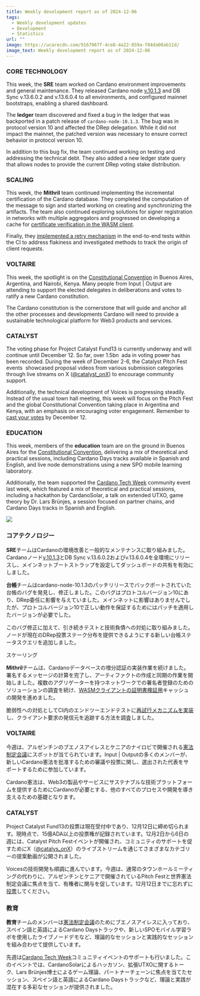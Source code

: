 ```yaml
---
title: Weekly development report as of 2024-12-06
tags:
  - Weekly development updates
  - Development
  - Statistics
url: ""
image: https://ucarecdn.com/9167967f-4ce8-4a22-859a-f84da00ab11d/
image_text: Weekly development report as of 2024-12-06
---
```


### CORE TECHNOLOGY

This week, the **SRE** team worked on Cardano environment improvements and general maintenance. They released Cardano node [v.10.1.3](https://github.com/IntersectMBO/cardano-node/releases/tag/10.1.3) and DB Sync v.13.6.0.2 and v.13.6.0.4 to all environments, and configured mainnet bootstraps, enabling a shared dashboard.

The **ledger** team discovered and fixed a bug in the ledger that was backported in a patch release of `cardano-node-10.1.3`. The bug was in protocol version 10 and affected the DRep delegation. While it did not impact the mainnet, the patched version was necessary to ensure correct behavior in protocol version 10.

In addition to this bug fix, the team continued working on testing and addressing the technical debt. They also added a new ledger state query that allows nodes to provide the current DRep voting stake distribution.

### SCALING

This week, the **Mithril** team continued implementing the incremental certification of the Cardano database. They completed the computation of the message to sign and started working on creating and synchronizing the artifacts. The team also continued exploring solutions for signer registration in networks with multiple aggregators and progressed on developing a cache for [certificate verification in the WASM client](https://github.com/input-output-hk/mithril/issues/1484).

Finally, they [implemented a retry mechanism](https://github.com/input-output-hk/mithril/issues/2123) in the end-to-end tests within the CI to address flakiness and investigated methods to track the origin of client requests.

### VOLTAIRE

This week, the spotlight is on the [Constitutional Convention](https://cardanoconvention.com/) in Buenos Aires, Argentina, and Nairobi, Kenya. Many people from Input | Output are attending to support the elected delegates in deliberations and votes to ratify a new Cardano constitution.

The Cardano constitution is the cornerstone that will guide and anchor all the other processes and developments Cardano will need to provide a sustainable technological platform for Web3 products and services.

### CATALYST

The voting phase for Project Catalyst Fund13 is currently underway and will continue until December 12. So far, over 1.5bn  ada in voting power has been recorded. During the week of December 2-6, the Catalyst Pitch Fest events  showcased proposal videos from various submission categories through live streams on X ([@catalyst\_onX](https://x.com/catalyst_onx?s=21&t=7SbI7yDsj2JIR2fO_YZbCQ)) to encourage community support.

Additionally, the technical development of Voices is progressing steadily. Instead of the usual town hall meeting, this week will focus on the Pitch Fest and the global Constitutional Convention taking place in Argentina and Kenya, with an emphasis on encouraging voter engagement. Remember to [cast your votes](https://docs.projectcatalyst.io/current-fund/voting/how-to-vote) by December 12.

### EDUCATION

This week, members of the **education** team are on the ground in Buenos Aires for the [Constitutional Convention](https://cardanoconvention.com/), delivering a mix of theoretical and practical sessions, including Cardano Days tracks available in Spanish and English, and live node demonstrations using a new SPO mobile learning laboratory.

Additionally, the team supported the [Cardano Tech Week](https://lu.ma/jcsgq39k) community event last week, which featured a mix of theoretical and practical sessions, including a hackathon by CardanoSolar, a talk on extended UTXO, game theory by Dr. Lars Brünjes, a session focused on partner chains, and Cardano Days tracks in Spanish and English.

![](https://ucarecdn.com/37952a83-c022-4c22-8002-f1ea0df9499a/-/preview/-/format/auto/-/quality/smart/)

### コアテクノロジー

**SRE**チームはCardanoの環境改善と一般的なメンテナンスに取り組みました。Cardanoノード[v.10.1.3](https://github.com/IntersectMBO/cardano-node/releases/tag/10.1.3)とDB Sync v.13.6.0.2およびv.13.6.0.4を全環境にリリースし、メインネットブートストラップを設定してダッシュボードの共有を有効にしました。

**台帳**チームはcardano-node-10.1.3のパッチリリースでバックポートされていた台帳のバグを発見し、修正しました。このバグはプロトコルバージョン10にあり、DRep委任に影響を与えていました。メインネットに影響はありませんでしたが、プロトコルバージョン10で正しい動作を保証するためにはパッチを適用したバージョンが必要でした。

このバグ修正に加えて、引き続きテストと技術負債への対処に取り組みました。ノードが現在のDRep投票ステーク分布を提供できるようにする新しい台帳ステータスクエリを追加しました。

スケーリング

**Mithril**チームは、Cardanoデータベースの増分認証の実装作業を続けました。署名するメッセージの計算を完了し、アーティファクトの作成と同期の作業を開始しました。複数のアグリゲーターを持つネットワークでの署名者登録のためのソリューションの調査を続け、[WASMクライアントの証明書検証用](https://github.com/input-output-hk/mithril/issues/1484)キャッシュの開発を進めました。

脆弱性への対処としてCI内のエンドツーエンドテストに[再試行メカニズムを実装](https://github.com/input-output-hk/mithril/issues/2123)し、クライアント要求の発信元を追跡する方法を調査しました。

### VOLTAIRE

今週は、アルゼンチンのブエノスアイレスとケニアのナイロビで開催される[憲法制定会議](https://cardanoconvention.com/)にスポットが当てられています。Input | Outputの多くのメンバーが、新しいCardano憲法を批准するための審議や投票に関し、選出された代表をサポートするために参加しています。

Cardano憲法は、Web3の製品やサービスにサステナブルな技術プラットフォームを提供するためにCardanoが必要とする、他のすべてのプロセスや開発を導き支えるための基礎となります。

### CATALYST

Project Catalyst Fund13の投票は現在受付中であり、12月12日に締め切られます。現時点で、15億ADA以上の投票権が記録されています。12月2日から6日の週には、Catalyst Pitch Festイベントが開催され、コミュニティのサポートを促すためにX（[@catalys\_onX](https://x.com/catalyst_onx?s=21&t=7SbI7yDsj2JIR2fO_YZbCQ)）のライブストリームを通じてさまざまなカテゴリーの提案動画が公開されました。

Voicesの技術開発も順調に進んでいます。今週は、通常のタウンホールミーティングの代わりに、アルゼンチンとケニアで開催されているPitch Festと世界憲法制定会議に焦点を当て、有権者に関与を促しています。12月12日までに忘れずに[投票](https://docs.projectcatalyst.io/current-fund/voting/how-to-vote)してください。

### 教育

**教育**チームのメンバーは[憲法制定会議](https://cardanoconvention.com/)のためにブエノスアイレスに入っており、スペイン語と英語によるCardano Daysトラックや、新しいSPOモバイル学習ラボを使用したライブノードデモなど、理論的なセッションと実践的なセッションを組み合わせて提供しています。

先週は[Cardano Tech Week](https://lu.ma/jcsgq39k)コミュニティイベントのサポートも行いました。このイベントでは、CardanoSolarによるハッカソン、拡張UTXOに関するトーク、Lars Brünjes博士によるゲーム理論、パートナーチェーンに焦点を当てたセッション、スペイン語と英語によるCardano Daysトラックなど、理論と実践が混在する多彩なセッションが提供されました。
